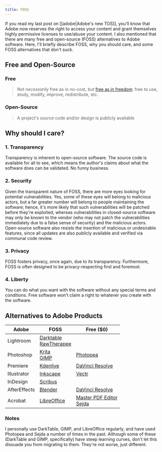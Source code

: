 ```yaml
---
title: FOSS
---
```

If you read my last post on [[adobe|Adobe's new TOS]], you'll know that Adobe now reserves the right to access your content and grant themselves highly permissive licenses to use/abuse your content. I also mentioned that there are many free and open-source (FOSS) alternatives to Adobe software. Here, I'll briefly describe FOSS, why you should care, and some FOSS alternatives that don't suck.
## Free and Open-Source
### Free

> Not *necessarily* free as in no-cost, but [free as in freedom](https://www.gnu.org/philosophy/free-sw.html): free to use, study, modify, improve, redistribute, etc.
### Open-Source

> A project's source code and/or design is publicly available
## Why should I care? 
### 1. Transparency
Transparency is inherent to open-source software. The source code is available for all to see, which means the author's claims about what the software does can be validated. No funny business.
### 2. Security
Given the transparent nature of FOSS, there are more eyes looking for potential vulnerabilities. Yes, some of these eyes will belong to malicious actors, but a far greater number will belong to people maintaining the software; hence, it's more likely that such vulnerabilities will be patched before they're exploited, whereas vulnerabilities in closed-source software may only be known to the vendor (who may not patch the vulnerabilities immediately due to a false sense of security) and the malicious actors.
Open-source software also resists the insertion of malicious or undesirable features, since all updates are also publicly available and verified via communal code review.
### 3. Privacy
FOSS fosters privacy, once again, due to its transparency. Furthermore, FOSS is often designed to be privacy-respecting first and foremost. 
### 4. Liberty
You can do what you want with the software without any special terms and conditions. Free software won't claim a right to whatever you create with the software.
## Alternatives to Adobe Products

| Adobe        | FOSS                                                                               | Free ($0)                                                                                          |
| ------------ | ---------------------------------------------------------------------------------- | -------------------------------------------------------------------------------------------------- |
| Lightroom    | [Darktable](https://www.darktable.org/)<br>[RawTherapee](https://rawtherapee.com/) |                                                                                                    |
| Photoshop    | [Krita](https://krita.org/en/)<br>[GIMP](https://www.gimp.org/)                    | [Photopea](https://www.photopea.com/)                                                              |
| Premiere     | [Kdenlive](https://kdenlive.org/en/)                                               | [DaVinci Resolve](https://www.blackmagicdesign.com/products/davinciresolve)                        |
| Illustrator  | [Inkscape](https://inkscape.org/)                                                  | [Vectr](https://vectr.com/)                                                                        |
| InDesign     | [Scribus](https://www.scribus.net/)                                                |                                                                                                    |
| AfterEffects | [Blender](https://www.blender.org/)                                                | [DaVinci Resolve](https://www.blackmagicdesign.com/products/davinciresolve)                        |
| Acrobat      | [LibreOffice](https://www.libreoffice.org/download/download-libreoffice/)          | [Master PDF Editor](https://code-industry.net/masterpdfeditor/)<br>[Sejda](https://www.sejda.com/) |
### Notes
I personally use DarkTable, GIMP, and LibreOffice regularly, and have used Photopea and Sejda a number of times in the past. Although some of these (DarkTable and GIMP, specifically) have steep learning curves, don't let this dissuade you from migrating to them. They're not worse, just different. 